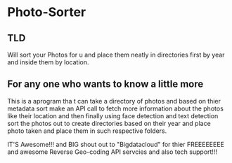 # Photo-Sorter
## TLD 
Will sort your Photos for u and place them neatly in directories first by year and inside them by location.

## For any one who wants to know a little more

This is a aprogram tha t can take a directory of photos and based on thier metadata sort make an API call to fetch more information about the photos like their location and then finally using face detection and text detection sort the photos out to create directories based on their year and place photo taken and place them in such respective folders.


IT'S Awesome!!! and BIG shout out to "Bigdatacloud" for thier FREEEEEEEE and awesome Reverse Geo-coding API servcies and also tech support!!!
